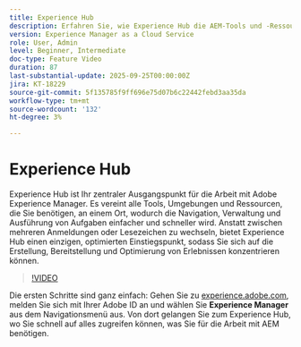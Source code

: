 ```yaml
---
title: Experience Hub
description: Erfahren Sie, wie Experience Hub die AEM-Tools und -Ressourcen an einem Ort zentralisiert, sodass Sie schneller arbeiten und bessere Erlebnisse bereitstellen können.
version: Experience Manager as a Cloud Service
role: User, Admin
level: Beginner, Intermediate
doc-type: Feature Video
duration: 87
last-substantial-update: 2025-09-25T00:00:00Z
jira: KT-18229
source-git-commit: 5f135785f9ff696e75d07b6c22442febd3aa35da
workflow-type: tm+mt
source-wordcount: '132'
ht-degree: 3%

---
```



# Experience Hub

Experience Hub ist Ihr zentraler Ausgangspunkt für die Arbeit mit Adobe Experience Manager. Es vereint alle Tools, Umgebungen und Ressourcen, die Sie benötigen, an einem Ort, wodurch die Navigation, Verwaltung und Ausführung von Aufgaben einfacher und schneller wird. Anstatt zwischen mehreren Anmeldungen oder Lesezeichen zu wechseln, bietet Experience Hub einen einzigen, optimierten Einstiegspunkt, sodass Sie sich auf die Erstellung, Bereitstellung und Optimierung von Erlebnissen konzentrieren können.

>[!VIDEO](https://video.tv.adobe.com/v/3475246/?learn=on&enablevpops)

Die ersten Schritte sind ganz einfach: Gehen Sie zu [experience.adobe.com](https://experience.adobe.com), melden Sie sich mit Ihrer Adobe ID an und wählen Sie **Experience Manager** aus dem Navigationsmenü aus. Von dort gelangen Sie zum Experience Hub, wo Sie schnell auf alles zugreifen können, was Sie für die Arbeit mit AEM benötigen.

